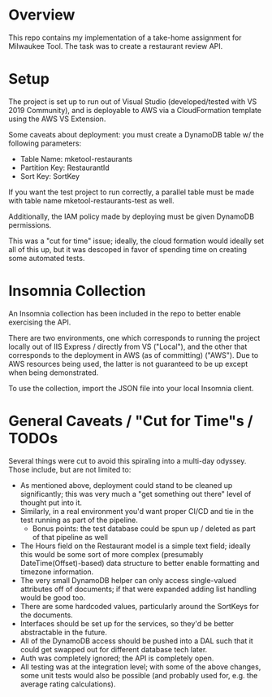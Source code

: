 # Overview

This repo contains my implementation of a take-home assignment for Milwaukee Tool. The task was to create a restaurant review API.

# Setup

The project is set up to run out of Visual Studio (developed/tested with VS 2019 Community), and is deployable to AWS via a CloudFormation template using the AWS VS Extension.

Some caveats about deployment: you must create a DynamoDB table w/ the following parameters:
- Table Name: mketool-restaurants
- Partition Key: RestaurantId
- Sort Key: SortKey

If you want the test project to run correctly, a parallel table must be made with table name mketool-restaurants-test as well.

Additionally, the IAM policy made by deploying must be given DynamoDB permissions.

This was a "cut for time" issue; ideally, the cloud formation would ideally set all of this up, but it was descoped in favor of spending time on creating some automated tests.

# Insomnia Collection

An Insomnia collection has been included in the repo to better enable exercising the API.

There are two environments, one which corresponds to running the project locally out of IIS Express / directly from VS ("Local"), and the other that corresponds to the deployment in AWS (as of committing) ("AWS"). Due to AWS resources being used, the latter is not guaranteed to be up except when being demonstrated.

To use the collection, import the JSON file into your local Insomnia client.

# General Caveats / "Cut for Time"s / TODOs
Several things were cut to avoid this spiraling into a multi-day odyssey. Those include, but are not limited to:
- As mentioned above, deployment could stand to be cleaned up significantly; this was very much a "get something out there" level of thought put into it.
- Similarly, in a real environment you'd want proper CI/CD and tie in the test running as part of the pipeline.
  - Bonus points: the test database could be spun up / deleted as part of that pipeline as well
- The Hours field on the Restaurant model is a simple text field; ideally this would be some sort of more complex (presumably DateTime(Offset)-based) data structure to better enable formatting and timezone information.
- The very small DynamoDB helper can only access single-valued attributes off of documents; if that were expanded adding list handling would be good too.
- There are some hardcoded values, particularly around the SortKeys for the documents.
- Interfaces should be set up for the services, so they'd be better abstractable in the future.
- All of the DynamoDB access should be pushed into a DAL such that it could get swapped out for different database tech later.
- Auth was completely ignored; the API is completely open.
- All testing was at the integration level; with some of the above changes, some unit tests would also be possible (and probably used for, e.g. the average rating calculations).
